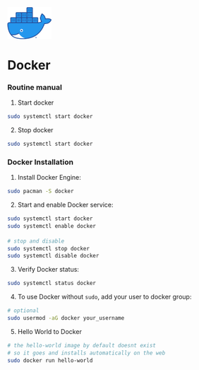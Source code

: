 <img width='100px' src='../../images/docker_moby.png'>

# Docker 

### Routine manual
1. Start docker
```sh
sudo systemctl start docker
```
2. Stop docker
```sh
sudo systemctl start docker
```

### Docker Installation
1. Install Docker Engine:
```sh
sudo pacman -S docker
```
2. Start and enable Docker service:
```sh
sudo systemctl start docker
sudo systemctl enable docker

# stop and disable
sudo systemctl stop docker
sudo systemctl disable docker
```
3. Verify Docker status:
```sh
sudo systemctl status docker
```
4. To use Docker without `sudo`, add your user to docker group:
```sh
# optional
sudo usermod -aG docker your_username
```

5. Hello World to Docker
```sh
# the hello-world image by default doesnt exist 
# so it goes and installs automatically on the web
sudo docker run hello-world
```

